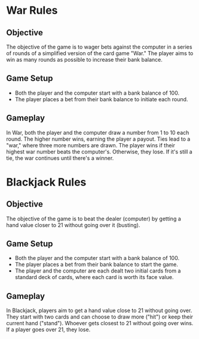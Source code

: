 # War Rules

## Objective

The objective of the game is to wager bets against the computer in a series of rounds of a simplified version of the card game "War." The player aims to win as many rounds as possible to increase their bank balance.

## Game Setup

- Both the player and the computer start with a bank balance of 100.
- The player places a bet from their bank balance to initiate each round.

## Gameplay

In War, both the player and the computer draw a number from 1 to 10 each round. The higher number wins, earning the player a payout. Ties lead to a "war," where three more numbers are drawn. The player wins if their highest war number beats the computer's. Otherwise, they lose. If it's still a tie, the war continues until there's a winner.

# Blackjack Rules

## Objective

The objective of the game is to beat the dealer (computer) by getting a hand value closer to 21 without going over it (busting).

## Game Setup

- Both the player and the computer start with a bank balance of 100.
- The player places a bet from their bank balance to start the game.
- The player and the computer are each dealt two initial cards from a standard deck of cards, where each card is worth its face value.

## Gameplay

In Blackjack, players aim to get a hand value close to 21 without going over. They start with two cards and can choose to draw more ("hit") or keep their current hand ("stand"). Whoever gets closest to 21 without going over wins. If a player goes over 21, they lose.
